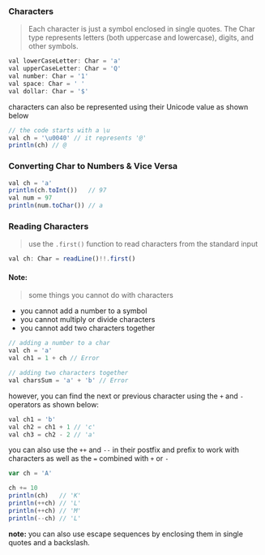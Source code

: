 ### Characters
> Each character is just a symbol enclosed in single quotes. 
The Char type represents letters (both uppercase and lowercase), digits, and other symbols.
```js
val lowerCaseLetter: Char = 'a'
val upperCaseLetter: Char = 'Q'
val number: Char = '1'
val space: Char = ' '
val dollar: Char = '$'
```

<p> characters can also be represented using their Unicode value as shown below</p>

```js
// the code starts with a \u
val ch = '\u0040' // it represents '@'
println(ch) // @
```

### Converting Char to Numbers & Vice Versa
```js
val ch = 'a'
println(ch.toInt())   // 97
val num = 97
println(num.toChar()) // a
```

### Reading Characters
> use the `.first()` function to read characters from the standard input
```js
val ch: Char = readLine()!!.first()
```

#### Note:
> some things you cannot do with characters
+ you cannot add a number to a symbol
+ you cannot multiply or divide characters
+ you cannot add two characters together
```js
// adding a number to a char
val ch = 'a'
val ch1 = 1 + ch // Error

// adding two characters together
val charsSum = 'a' + 'b' // Error
```

however, you can find the next or previous character using the `+` and `-` operators as shown below:
  
```js
val ch1 = 'b'
val ch2 = ch1 + 1 // 'c'
val ch3 = ch2 - 2 // 'a'
```
you can also use the `++` and `--` in their postfix and prefix to work with characters as well as the `=` combined with `+` or `-`
```js
var ch = 'A'

ch += 10
println(ch)   // 'K'
println(++ch) // 'L'
println(++ch) // 'M'
println(--ch) // 'L'
```

**note:** you can also use escape sequences by enclosing them in single quotes and a backslash.

